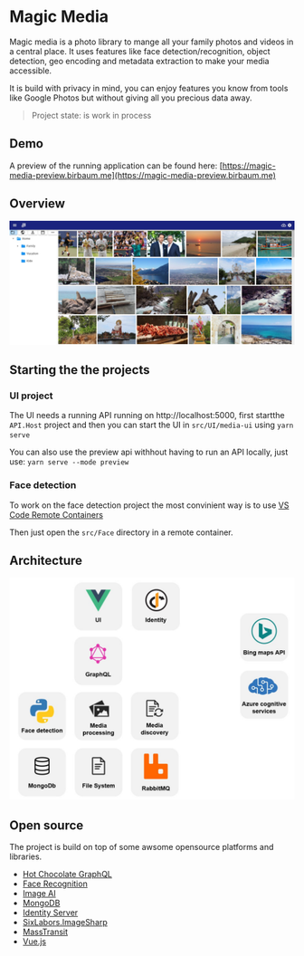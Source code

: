 # Magic Media

Magic media is a photo library to mange all your family photos and videos in a central place.
It uses features like face detection/recognition, object detection, geo encoding and metadata extraction to make your media accessible.

It is build with privacy in mind, you can enjoy features you know from tools like Google Photos but without giving all you precious data away.

> Project state: is work in process

## Demo
A preview of the running application can be found here:
[https://magic-media-preview.birbaum.me](https://magic-media-preview.birbaum.me)

## Overview
![Magic Media](https://github.com/philbir/magic-media/blob/main/images/ui_screenshot.jpg?raw=true)

## Starting the the projects

### UI project

The UI needs a running API running on http://localhost:5000, first startthe  `API.Host` project and then
you can start the UI in `src/UI/media-ui` using `yarn serve`

You can also use the preview api withhout having to run an API locally, just use:
`yarn serve --mode preview`

### Face detection

To work on the face detection project the most convinient way is to use [VS Code Remote Containers](https://code.visualstudio.com/docs/remote/containers-tutorial)

Then just open the `src/Face` directory in a remote container.

## Architecture

![Magic Media](https://github.com/philbir/magic-media/blob/main/images/architecture.jpg?raw=true)


## Open source

The project is build on top of some awsome opensource platforms and libraries.

- [Hot Chocolate GraphQL](https://github.com/ChilliCream/hotchocolate)
- [Face Recognition](https://github.com/ageitgey/face_recognition)
- [Image AI](https://github.com/OlafenwaMoses/ImageAI)
- [MongoDB](https://www.mongodb.com/)
- [Identity Server](https://identityserver.io/)
- [SixLabors.ImageSharp](https://github.com/SixLabors/ImageSharp)
- [MassTransit](https://masstransit-project.com/)
- [Vue.js](https://vuejs.org/)
